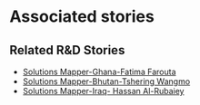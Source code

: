 # Associated stories

<!-- !!DO NOT REMOVE!! start autogenerated hyperlinks -->
## Related R&D Stories
- [Solutions Mapper\-Ghana\-Fatima Farouta](/RnD-Archive/stories/?doc=Fatima_edited-en-US)
- [Solutions Mapper\-Bhutan\-Tshering Wangmo](/RnD-Archive/stories/?doc=Tshering_edited-en-US)
- [Solutions Mapper\-Iraq\- Hassan Al\-Rubaiey](/RnD-Archive/stories/?doc=Hasan_edited-en-US)
<!-- !!DO NOT REMOVE!! end autogenerated hyperlinks -->